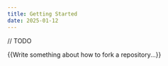 ```yaml
---
title: Getting Started
date: 2025-01-12
---
```

// TODO

{{Write something about how to fork a repository...}}